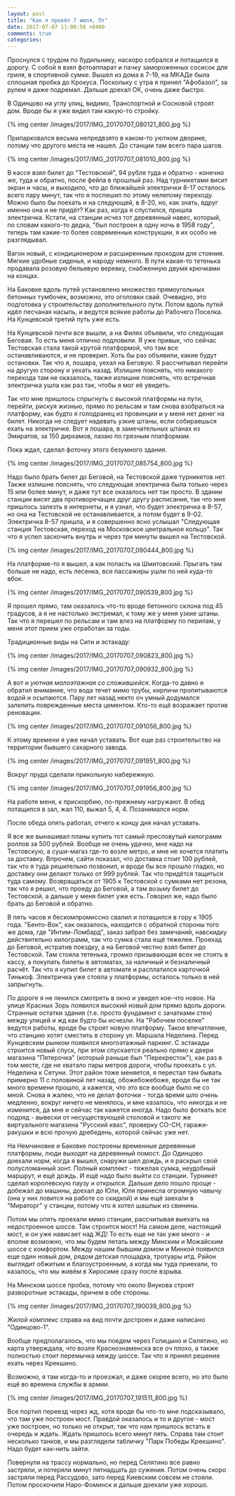 ```yaml
---
layout: post
title: "Как я провёл 7 июля, Пт"
date: 2017-07-07 11:08:58 +0400
comments: true
categories: 
---
```

Проснулся с трудом по будильнику, наскоро собрался и потащился в дорогу. С собой я взял фотоаппарат и пачку замороженных сосисок для гриля, в спортивной сумке. Вышел из дома в 7-19, на МКАДе была сплошная пробка до Крокуса. Поскольку с утра я принял "Афобазол", за рулем я даже подремал. Дальше доехал ОК, очень даже быстро.

В Одинцово на углу улиц, видимо, Транспортной и Сосновой строят дом. Вроде бы я уже видел там какую-то стройку.

{% img center /images/2017/IMG_20170707_080121_800.jpg %}

Припарковался весьма непредвзято в каком-то уютном дворике, потому что другого места не нашел. До станции там всего пара шагов.

{% img center /images/2017/IMG_20170707_081010_800.jpg %}

В кассе взял билет до "Тестовской", 94 рубля туда и обратно - конечно же, туда и обратно, после фейла в прошлый раз. Над турникетами висит экран и часы, и выходило, что до ближайшей электрички 8-17 осталось всего пару минут, так что я поспешил по этому нелепому переходу. Можно было бы поехать и на следующей, в 8-20, но, как знать, вдруг именно она и не придёт? Как раз, когда я спустился, пришла электричка. Кстати, на станции исчез тот деревянный навес, который, по словам какого-то дедка, "был построен в одну ночь в 1958 году", теперь там какие-то более современные конструкции, я их особо не разглядывал. 

Вагон новый, с кондиционером и расширенным проходом для стояния. Мягкие удобные сиденья, и народу немного. В пути какая-то тетенька продавала розовую бельевую веревку, снабженную двумя крючками на концах.

На Баковке вдоль путей установлено множество прямоугольных бетонных тумбочек, возможно, это оголовки свай. Очевидно, это подготовка у строительству дополнительного пути. Потом вдоль путей идёл песчаная насыпь, и ведутся всякие работы до Рабочего Поселка. На Кунцевской третий путь уже есть.

На Кунцевской почти все вышли, а на Филях объявили, что следующая Беговая. То есть меня отлично подловили. Я уже привык, что сейчас Тестовская стала такой крутой платформой, что там все останавливаются, и не проверил. Хоть бы раз объявили, какие будут остановки. Так что я, лошара, уехал на Беговую. Я рассчитывал перейти на другую сторону и уехать назад. Излишне пояснять, что никакого перехода там не оказалось, также излишне пояснять, что встречная электричка ушла как раз так, чтобы я мог её увидеть.

Так что мне пришлось спрыгнуть с высокой платформы на пути, перейти, рискуя жизнью, прямо по рельсам и там снова взобраться на платформу, как будто я голодранец из провинции и у меня нет денег на билет. Никогда не следует надевать узкие штаны, если собираешься ехать на электричке. Вот я лошара, в замечательных штанах из Эмиратов, за 150 дирхамов, лазаю по грязным платформам.

Пока ждал, сделал фоточку этого безумного здания.

{% img center /images/2017/IMG_20170707_085754_800.jpg %}

Надо было брать билет до Беговой, на Тестовской даже турникетов нет. Также излишне пояснять, что следующая электричка была только через 15 или более минут, и даже тут все оказалось нет так просто. В здании станции висят два противоречащих друг другу расписания, так что мне пришлось залезть в интернеты, и я узнал, что будет электричка в 8-57, но она на Тестовской не останавливается, а потом будет в 9-02. Электричка 8-57 пришла, и я совершенно ясно услышал "Следующая станция Тестовская, переход на Московское центральное кольцо". Так что я успел заскочить внутрь и через три минуты вышел на Тестовской. 

{% img center /images/2017/IMG_20170707_090444_800.jpg %}

На платформе-то я вышел, а как попасть на Шмитовский. Прыгать там больше не надо, есть лесенка, все пассажиры ушли по ней куда-то вбок. 

{% img center /images/2017/IMG_20170707_090539_800.jpg %}

Я прошел прямо, там оказалось что-то вроде бетонного склона под 45 градусов, а я не настолько экстремал, к тому же у меня узкие штаны. Так что я перешел по рельсам и там влез на платформу по перилам, у меня этот прием уже отработан за годы.

Традиционные виды на Сити и эстакаду:

{% img center /images/2017/IMG_20170707_090823_800.jpg %}

{% img center /images/2017/IMG_20170707_090932_800.jpg %}

А вот и *уютная малоэтажная со сложившейся*. Когда-то давно я обратил внимание, что вода течет мимо трубы, кирпичи пропитываются водой и осыпаются. Пару лет назад некто оч умный додумался залепить поврежденные места цементом. Кто-то ещё возражает против реновации.

{% img center /images/2017/IMG_20170707_091056_800.jpg %}

К этому времени я уже начал уставать. Вот еще раз строительство на территории бывшего сахарного завода.

{% img center /images/2017/IMG_20170707_091951_800.jpg %}

Вокруг пруда сделали прикольную набережную.

{% img center /images/2017/IMG_20170707_091956_800.jpg %}

На работе меня, к прискорбию, по-прежнему нагружают. В обед потащился в зал, жал 110, выжал 5, 4, 4. Позанимался норм.

После обеда опять работал, отчего к концу дня начал уставать.

Я все же вынашивал планы купить тот самый пресловутый килограмм роллов за 500 рублей. Вообще не очень удачно, мне надо на Тестовскую, а суши-магаз где-то возле метро, и мне не хочется платить за доставку. Впрочем, сайти показал, что доставка стоит 100 рублей, так что я туда решительно позвонил, и вроде бы все прошло гладко, но доставку они делают только от 999 рублей. Так что придётся тащиться туда самому. Возвращаться от 1905 к Тестовской с сумками нет резона, так что я решил, что проеду до Беговой, а там возьму билет до Тестовской, а дальше у меня билет уже есть. Говорил же, надо было брать до Беговой и обратно. 

В пять часов я бескомпромиссно свалил и потащился в гору к 1905 года. "Бенто-Вок", как оказалось, находится с обратной стороны того же дома, где "Интим-Ломбард", заказ забрал без замечаний, навскидку действительно килограмм, так что сумка стала ещё тяжелее. Проехад до Беговой, истратив поездку, а на Беговой честно взял билет до Тестовской. Там стояла тетенька, громко призывающая всех не стоять в кассу, а покупать билеты в автоматах, за наличный и безналичный расчёт. Так что я купил билет в автомате и расплатился карточкой Тинькоф. Электричка уже стояла у платформы, осталось только в ней запрыгнуть.

По дороге я не ленился смотреть в окно и увидел кое-что новое. На улице Красных Зорь появился высокий новый дом прямо вдоль дороги. Странные остатки здания (т.е. просто фундамент с зачатками стен) между улицей и жд как будто бы исчезли. На "Рабочем поселке" ведутся работы, вроде бы строят новую платформу. Такое впечатление, что станцию хотят сместить в сторону ул. Маршала Неделина. Перед Кунцевским рынком появился многоэтажный паркинг. С эстакады строится новый спуск, при этом спускается реально прямо к двери магазина "Пятерочка" (который раньше был "Перекресток"), как раз в том месте, где не хватало пары метров дороги, чтобы проехать с ул. Неделина к Сетуни. Этот район тоже меняется, я перестал там бывать примерно 11 с половиной лет назад, обожебожебоже, вроде бы не так много времени прошло, а кажется, что это все вообще было не со мной. Снова я жалею, что не делал фоточки - тогда время шло очень медленно, вокруг ничего не менялось, и мне казалось, что никогда и не изменится, да мне и сейчас так кажется иногда. Надо было фоткать все подряд - вывески от несуществующей столовой и такого же виртуального магазина "Русский квас", проверку СО-СН, гаражи-ракушки и всю прочую дребедень, которой сейчас уже нет. 

На Немчиновке и Баковке построены временные деревянные платформы, люди выходят на деревянный помост. До Одинцово доехали норм, когда я вышел, снаружи шел дождь, и я раскрыл свой полусломанный зонт. Полный комплект - тяжелая сумка, неудобный маршрут, и ещё дождь. И ещё надо было выйти со станции. Турникет сделал королевскую паузу и открылся. Дальше дело пошло проще - добежал до машины, доехал до Юли, Юля принесла огромную чавычу (она у них ловится на работе со скидкой) и мы ещё заехали в "Мираторг" у станции, потому что я хотел шашлык из свинины.

Потом мы опять проехали мимо станции, рассчитывая выехать на недостроенное шоссе. Там строится мост! На самом деле, настоящий мост, и он уже нависает над ЖД! То есть еще не так уже много - и вполне возможно, что мы будем летать между Минским и Можайским шоссе с комфортом. Между нашим бывшим домом и Минкой появился еще один новый дом, рядом детская площадка, тротуары итд. Район выглядит обжитым и благоустроенным, а когда мы туда приехали, то казалось, что мы живём в Хиросиме сразу после взрыва.

На Минском шоссе пробка, потому что около Внукова строят разворотные эстакады, причем в обе стороны.

{% img center /images/2017/IMG_20170707_190039_800.jpg %}

Жилой комплекс справа на вид почти достроен и даже написано "Одинцово-1".

Вообще предполагалось, что мы поедем через Голицыно и Селятино, но карта утверждала, что возле Краснознаменска все оч плохо, а также полностью стоит перемычка между шоссе. Так что я принял решение ехать через Крекшино.

Возможно, я там когда-то и проезжал, и даже скорее всего, но это было ещё во времена службы в армии.

{% img center /images/2017/IMG_20170707_191511_800.jpg %}

Все портил переезд через жд, хотя вроде бы что-то мне подсказывало, что там уже построен мост. Правдой оказалось и то и другое - мост уже построен, но только не открыт, так что нам пришлось встать в очередь и ждать. Ждать пришлось всего минут пять. Справа там стоит несколько танков, и мы разглядели табличку "Парк Победы Крекшино". Надо будет как-нить зайти.

Повернули на трассу нормально, но перед Селятино все равно застряли, и потеряли минут пятнадцать до сужения. Потом очень скоро застряли перед Рассудово, зато перед Киевским совсем не стояли. Потом проскочили Наро-Фоминск и дальше доехали уже хорошо.
